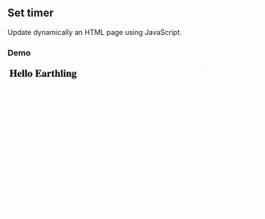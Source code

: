 ## Set timer

Update dynamically an HTML page using JavaScript.

### Demo

<kbd><img src="demo/demo.gif"/></kbd>





